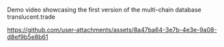 Demo video showcasing the first version of the multi-chain database translucent.trade

https://github.com/user-attachments/assets/8a47ba64-3e7b-4e3e-9a08-d8ef9b5e8b61

